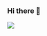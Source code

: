 ### Hi there 👋
<img src="https://img.shields.io/badge/HTML-E34F26?style=flat-square&logo=HTML5&logoColor=white"/></a>
<!--
**new010330/new010330** is a ✨ _special_ ✨ repository because its `README.md` (this file) appears on your GitHub profile.
<img src="https://img.shields.io/badge/HTML-E34F26?style=flat-square&logo=HTML5&logoColor=black"/></a>
Here are some ideas to get you started:

- 🔭 I’m currently working on ...
- 🌱 I’m currently learning ...
- 👯 I’m looking to collaborate on ...
- 🤔 I’m looking for help with ...
- 💬 Ask me about ...
- 📫 How to reach me: ...
- 😄 Pronouns: ...
- ⚡ Fun fact: ...
-->
